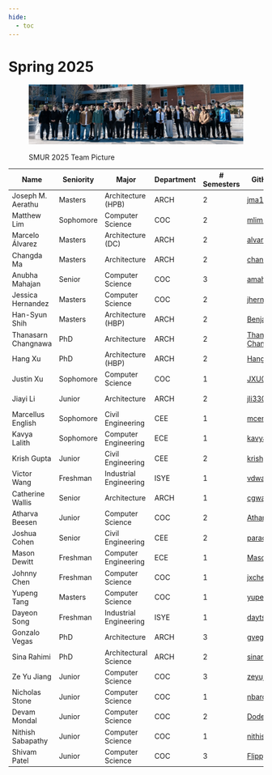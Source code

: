 ```yaml
---
hide:
  - toc
---
```


# Spring 2025

<figure markdown="span">

![Spring 2025 Group Picture at Tech Green](25-Sp_ClassPhoto.jpg)

  <figcaption>SMUR 2025 Team Picture</figcaption>

</figure>

| Name                | Seniority | Major                  | Department | # Semesters | GitHub Handle                                                | Topic Area                                                        |
| ------------------- | --------- | ---------------------- | ---------- |-------------|------------------------------------------------------------- | ----------------------------------------------------------------- |
| Joseph M. Aerathu   | Masters   | Architecture (HPB)     | ARCH       |    2        |[jma1999](https://github.com/jma1999)                         | [Energy-In-Buildings](../../25sp-energyinbuildings)               |
| Matthew Lim         | Sophomore | Computer Science       | COC        |    2        |[mlim70](https://github.com/mlim70)                           | [MPONC](../../25sp-mponc)                                         |
| Marcelo Álvarez     | Masters   | Architecture (DC)      | ARCH       |    2        |[alvarezdmarch](https://github.com/alvarezdmarch)             | [Microclimate-UMCF](../../25sp-microclimate-umcf)                 |
| Changda Ma          | Masters   | Architecture           | ARCH       |    2        |[changdama](https://github.com/changdama)                     | [Neuroarchitecture](../../25sp-neuroarchitecture)                 |
| Anubha Mahajan      | Senior    | Computer Science       | COC        |    3        |[amahajan68](https://github.com/amahajan68)                   | [Energy-In-Buildings](../../25sp-energyinbuildings)               |
| Jessica Hernandez   | Masters   | Computer Science       | COC        |    2        |[jhernandez312](https://github.com/jhernandez312)             | [Energy-In-Buildings](../../25sp-energyinbuildings)               |
| Han-Syun Shih       | Masters   | Architecture (HBP)     | ARCH       |    2        |[Benjaminhansyun](https://github.com/hshih38)                 | [Microclimate-LSTM-Kriging](../../25sp-microclimate-lstm-kriging) |
| Thanasarn Changnawa | PhD       | Architecture           | ARCH       |    2        |[Thanasarn-Changnawa](https://github.com/Thanasarn-Changnawa) | [Microclimate-LSTM-Kriging](../../25sp-microclimate-lstm-kriging) |
| Hang Xu             | PhD       | Architecture (HBP)     | ARCH       |    2        |[HangXXXu](https://github.com/HangXXXu)                       | [Energy-In-Buildings](../../25sp-energyinbuildings)               |
| Justin Xu           | Sophomore | Computer Science       | COC        |    1        |[JXU037](https://github.com/JXU037)                           | [MPONC](../../25sp-mponc)                                         |
| Jiayi Li            | Junior    | Architecture           | ARCH       |    2        |[jli3307](https://github.com/jli3307)                         | [Energy-In-Buildings](../../25sp-energyinbuildings)               |
| Marcellus English   | Sophomore | Civil Engineering      | CEE        |    1        |[mcenglish](https://github.com/mcenglish)                     | [Microclimate-UMCF](../../25sp-microclimate-umcf)                 |
| Kavya Lalith        | Sophomore | Computer Engineering   | ECE        |    1        |[kavya-oop](https://github.com/kavya-oop)                     | [Energy-In-Buildings](../../25sp-energyinbuildings)               |
| Krish Gupta         | Junior    | Civil Engineering      | CEE        |    2        |[krishgupta-CE](https://github.com/krishgupta-CE)             | [Microclimate-LSTM-Kriging](../../25sp-microclimate-lstm-kriging) |
| Victor Wang         | Freshman  | Industrial Engineering | ISYE       |    1        |[vdwang](https://github.com/vdwang)                           | [Microclimate-UMCF](../../25sp-microclimate-umcf)                 |
| Catherine Wallis    | Senior    | Architecture           | ARCH       |    1        |[cgwallis](https://github.com/cgwallis)                       | [Neuroarchitecture](../../25sp-neuroarchitecture)                 |
| Atharva Beesen      | Junior    | Computer Science       | COC        |    2        |[AtharvaBeesen](https://github.com/AtharvaBeesen)             | [Mobility-PEI](../../25sp-mobility-pei)                           |
| Joshua Cohen        | Senior    | Civil Engineering      | CEE        |    2        |[paradoxwalk](https://github.com/paradoxwalk)                 | [Mobility-PEI](../../25sp-mobility-pei)                           |
| Mason Dewitt        | Freshman  | Computer Engineering   | ECE        |    1        |[Masonrd](https://github.com/Masonrd)                         | [Mobility-PEI](../../25sp-mobility-pei)                           |
| Johnny Chen         | Freshman  | Computer Science       | COC        |    1        |[jxchen21](https://github.com/jxchen21)                       | [Energy-In-Buildings](../../25sp-energyinbuildings)               |
| Yupeng Tang         | Masters   | Computer Science       | COC        |    1        |[yupengtang](https://github.com/yupengtang)                   | [Microclimate-LSTM-Kriging](../../25sp-microclimate-lstm-kriging) |
| Dayeon Song         | Freshman  | Industrial Engineering | ISYE       |    1        |[daytss](https://github.com/daytss)                           | [Microclimate-LSTM-Kriging](../../25sp-microclimate-lstm-kriging) |
| Gonzalo Vegas       | PhD       | Architecture           | ARCH       |    3        |[gvegasol](https://github.com/gvegasol)                       | [Microclimate-UMCF](../../25sp-microclimate-umcf)                 |
| Sina Rahimi         | PhD       | Architectural Science  | ARCH       |    2        |[sinarahimi](https://github.com/sinarhm)                      | [Microclimate-UMCF](../../25sp-microclimate-umcf)                 |
| Ze Yu Jiang         | Junior    | Computer Science       | COC        |    3        |[zeyujiang8800](https://github.com/zeyujiang8800)             | [Microclimate-LSTM-Kriging](../../25sp-microclimate-lstm-kriging) |
| Nicholas Stone      | Junior    | Computer Science       | COC        |    1        |[nbaron](https://github.com/nbaron)                           | [Mobility-PEI](../../25sp-mobility-pei)                           |
| Devam Mondal        | Junior    | Computer Science       | COC        |    2        |[Dodesimo](https://github.com/Dodesimo)                       | [MPONC](../../25sp-mponc)                                         |
| Nithish Sabapathy   | Junior    | Computer Science       | COC        |    1        |[nithish101](https://github.com/nithish101)                   | [MPONC](../../25sp-mponc)                                         |
| Shivam Patel        | Junior    | Computer Science       | COC        |    3        |[FlippyShivam](https://github.com/FlippyShivam)               | [Energy-In-Buildings](../../25sp-energyinbuildings)               |
